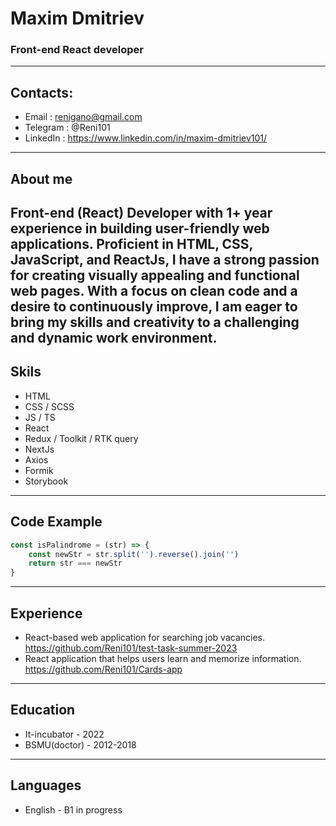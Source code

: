 # Maxim Dmitriev
### Front-end **React** developer
---
## Contacts:
- Email : renigano@gmail.com
- Telegram : @Reni101
- LinkedIn : https://www.linkedin.com/in/maxim-dmitriev101/
---
## About me

Front-end (React) Developer with 1+ year experience in building user-friendly web applications. Proficient in HTML, CSS, JavaScript, and ReactJs, I have a strong passion for creating visually appealing and functional web pages. With a focus on clean code and a desire to continuously improve, I am eager to bring my skills and creativity to a challenging and dynamic work environment.
---
## Skils
- HTML
- CSS / SCSS
- JS / TS
- React
- Redux / Toolkit / RTK query
- NextJs
- Axios
- Formik
- Storybook
---
## Code Example
```javascript
const isPalindrome = (str) => {
    const newStr = str.split('').reverse().join('')
    return str === newStr
}
```
---
## Experience
- React-based web application for searching job vacancies. https://github.com/Reni101/test-task-summer-2023
- React application that helps users learn and memorize information. https://github.com/Reni101/Cards-app
---
## Education
- It-incubator - 2022
- BSMU(doctor) - 2012-2018
---
## Languages
- English - B1 in progress
